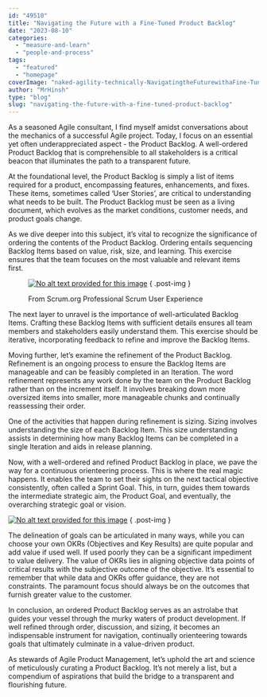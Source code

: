 ```yaml
---
id: "49510"
title: "Navigating the Future with a Fine-Tuned Product Backlog"
date: "2023-08-10"
categories: 
  - "measure-and-learn"
  - "people-and-process"
tags: 
  - "featured"
  - "homepage"
coverImage: "naked-agility-technically-NavigatingtheFuturewithaFine-TunedProductBacklog-1-1.jpg"
author: "MrHinsh"
type: "blog"
slug: "navigating-the-future-with-a-fine-tuned-product-backlog"
---
```


As a seasoned Agile consultant, I find myself amidst conversations about the mechanics of a successful Agile project. Today, I focus on an essential yet often underappreciated aspect - the Product Backlog. A well-ordered Product Backlog that is comprehensible to all stakeholders is a critical beacon that illuminates the path to a transparent future.

At the foundational level, the Product Backlog is simply a list of items required for a product, encompassing features, enhancements, and fixes. These items, sometimes called ‘User Stories’, are critical to understanding what needs to be built. The Product Backlog must be seen as a living document, which evolves as the market conditions, customer needs, and product goals change.

As we dive deeper into this subject, it’s vital to recognize the significance of ordering the contents of the Product Backlog. Ordering entails sequencing Backlog Items based on value, risk, size, and learning. This exercise ensures that the team focuses on the most valuable and relevant items first. 

<figure>

[![No alt text provided for this image](https://media.licdn.com/dms/image/D4E12AQGhRSjX-1LpxA/article-inline_image-shrink_1500_2232/0/1687358856177?e=1692835200&v=beta&t=kIwD0zG9AHgaTekSY1aV6ngXWGeQh3n1pz6W-LYDzEA)](https://nkdagility.com/training-courses/scrum-training-courses/professional-scrum-with-user-experience-psu-with-certification/)
{ .post-img }

<figcaption>

From Scrum.org Professional Scrum User Experience

</figcaption>

</figure>

The next layer to unravel is the importance of well-articulated Backlog Items. Crafting these Backlog Items with sufficient details ensures all team members and stakeholders easily understand them. This exercise should be iterative, incorporating feedback to refine and improve the Backlog Items.

Moving further, let’s examine the refinement of the Product Backlog. Refinement is an ongoing process to ensure the Backlog Items are manageable and can be feasibly completed in an Iteration. The word refinement represents any work done by the team on the Product Backlog rather than on the increment itself. It involves breaking down more oversized items into smaller, more manageable chunks and continually reassessing their order.

One of the activities that happen during refinement is sizing. Sizing involves understanding the size of each Backlog Item. This size understanding assists in determining how many Backlog Items can be completed in a single Iteration and aids in release planning.

Now, with a well-ordered and refined Product Backlog in place, we pave the way for a continuous orienteering process. This is where the real magic happens. It enables the team to set their sights on the next tactical objective consistently, often called a Sprint Goal. This, in turn, guides them towards the intermediate strategic aim, the Product Goal, and eventually, the overarching strategic goal or vision.

[![No alt text provided for this image](https://media.licdn.com/dms/image/D4E12AQH2Q7W_4PcFqg/article-inline_image-shrink_1000_1488/0/1687360102712?e=1692835200&v=beta&t=Fp77tTqOSeSgE9YCt5M05X8ht5cKZ8uytpABgav35Rw)](https://nkdagility.com/training-courses/scrum-training-courses/professional-agile-leadership-with-evidence-based-management-pal-ebm-with-certification/)
{ .post-img }

The delineation of goals can be articulated in many ways, while you can choose your own OKRs (Objectives and Key Results) are quite popular and add value if used well. If used poorly they can be a significant impediment to value delivery. The value of OKRs lies in aligning objective data points of critical results with the subjective outcome of the objective. It’s essential to remember that while data and OKRs offer guidance, they are not constraints. The paramount focus should always be on the outcomes that furnish greater value to the customer.

In conclusion, an ordered Product Backlog serves as an astrolabe that guides your vessel through the murky waters of product development. If well refined through order, discussion, and sizing, it becomes an indispensable instrument for navigation, continually orienteering towards goals that ultimately culminate in a value-driven product.

As stewards of Agile Product Management, let’s uphold the art and science of meticulously curating a Product Backlog. It’s not merely a list, but a compendium of aspirations that build the bridge to a transparent and flourishing future.


